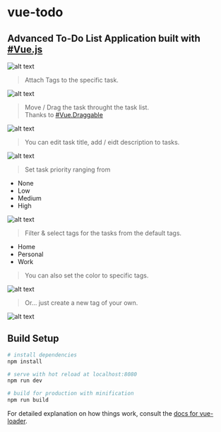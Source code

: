 # vue-todo

## Advanced To-Do List Application built with [#Vue.js](https://github.com/vuejs/vue)

![alt text](https://raw.githubusercontent.com/ayazsayyed/vue-todo/master/dist/assets/img/dashboard.png)

> Attach Tags to the specific task.

![alt text](https://raw.githubusercontent.com/ayazsayyed/vue-todo/master/dist/assets/img/outer-tags.png)

> Move / Drag the task throught the task list.<br>
Thanks to [#Vue.Draggable](https://github.com/SortableJS/Vue.Draggable)

![alt text](https://raw.githubusercontent.com/ayazsayyed/vue-todo/master/dist/assets/img/draggable.png)

> You can edit task title, add / eidt description to tasks.

![alt text](https://raw.githubusercontent.com/ayazsayyed/vue-todo/master/dist/assets/img/edit-title-desc.png)

> Set task priority ranging from

* None
* Low 
* Medium
* High

![alt text](https://raw.githubusercontent.com/ayazsayyed/vue-todo/master/dist/assets/img/priority.png)

> Filter & select tags for the tasks from the default tags.

* Home 
* Personal
* Work

> You can also set the color to specific tags.

![alt text](https://raw.githubusercontent.com/ayazsayyed/vue-todo/master/dist/assets/img/select-tags.png)

> Or... just create a new tag of your own.

![alt text](https://raw.githubusercontent.com/ayazsayyed/vue-todo/master/dist/assets/img/create-new-tag.png)





## Build Setup

``` bash
# install dependencies
npm install

# serve with hot reload at localhost:8080
npm run dev

# build for production with minification
npm run build
```

For detailed explanation on how things work, consult the [docs for vue-loader](http://vuejs.github.io/vue-loader).

